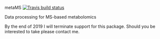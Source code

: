 metaMS [![Travis build status](https://travis-ci.org/rwehrens/metaMS.svg?branch=master)](https://travis-ci.org/rwehrens/metaMS)


Data processing for MS-based metabolomics

By the end of 2019 I will terminate support for this package. Should
you be interested to take please contact me.
